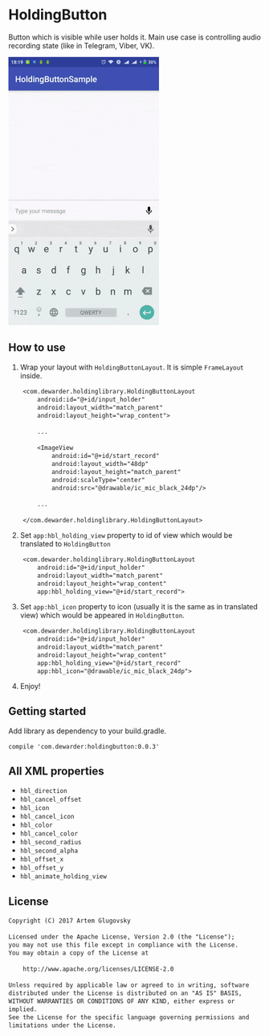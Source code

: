 # HoldingButton

Button which is visible while user holds it. Main use case is controlling audio recording state (like in Telegram, Viber, VK). 

<img src="/_arts/example.gif" width="300" height="533"/>

## How to use

1. Wrap your layout with `HoldingButtonLayout`. It is simple `FrameLayout` inside.

```
    <com.dewarder.holdinglibrary.HoldingButtonLayout
        android:id="@+id/input_holder"
        android:layout_width="match_parent"
        android:layout_height="wrap_content">
        
        ...
     
        <ImageView
            android:id="@+id/start_record"
            android:layout_width="48dp"
            android:layout_height="match_parent"
            android:scaleType="center"
            android:src="@drawable/ic_mic_black_24dp"/>

        ...
 
    </com.dewarder.holdinglibrary.HoldingButtonLayout>

```

2. Set `app:hbl_holding_view` property to id of view which would be translated to `HoldingButton`

```
    <com.dewarder.holdinglibrary.HoldingButtonLayout
        android:id="@+id/input_holder"
        android:layout_width="match_parent"
        android:layout_height="wrap_content"
        app:hbl_holding_view="@+id/start_record">
```

3. Set `app:hbl_icon` property to icon (usually it is the same as in translated view) which would be appeared in `HoldingButton`.

```
    <com.dewarder.holdinglibrary.HoldingButtonLayout
        android:id="@+id/input_holder"
        android:layout_width="match_parent"
        android:layout_height="wrap_content"
        app:hbl_holding_view="@+id/start_record"
        app:hbl_icon="@drawable/ic_mic_black_24dp">
```

4. Enjoy!

## Getting started

Add library as dependency to your build.gradle.

```
compile 'com.dewarder:holdingbutton:0.0.3'
```

## All XML properties

- `hbl_direction`
- `hbl_cancel_offset`
- `hbl_icon` 
- `hbl_cancel_icon`
- `hbl_color`
- `hbl_cancel_color`
- `hbl_second_radius`
- `hbl_second_alpha`
- `hbl_offset_x`
- `hbl_offset_y`
- `hbl_animate_holding_view`

## License

```
Copyright (C) 2017 Artem Glugovsky

Licensed under the Apache License, Version 2.0 (the "License");
you may not use this file except in compliance with the License.
You may obtain a copy of the License at

    http://www.apache.org/licenses/LICENSE-2.0

Unless required by applicable law or agreed to in writing, software
distributed under the License is distributed on an "AS IS" BASIS,
WITHOUT WARRANTIES OR CONDITIONS OF ANY KIND, either express or implied.
See the License for the specific language governing permissions and
limitations under the License.
```